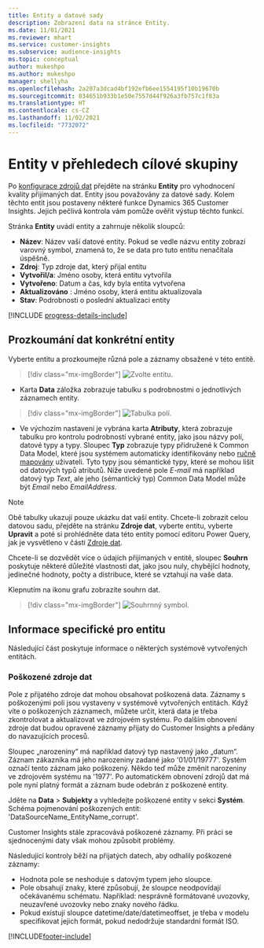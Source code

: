 ```yaml
---
title: Entity a datové sady
description: Zobrazení data na stránce Entity.
ms.date: 11/01/2021
ms.reviewer: mhart
ms.service: customer-insights
ms.subservice: audience-insights
ms.topic: conceptual
author: mukeshpo
ms.author: mukeshpo
manager: shellyha
ms.openlocfilehash: 2a207a3dcad4bf192efb6ee1554195f10b19670b
ms.sourcegitcommit: 834651b933b1e50e7557d44f926a3fb757c1f83a
ms.translationtype: HT
ms.contentlocale: cs-CZ
ms.lasthandoff: 11/02/2021
ms.locfileid: "7732072"
---
```

# <a name="entities-in-audience-insights"></a>Entity v přehledech cílové skupiny

Po [konfigurace zdrojů dat](data-sources.md) přejděte na stránku **Entity** pro vyhodnocení kvality přijímaných dat. Entity jsou považovány za datové sady. Kolem těchto entit jsou postaveny některé funkce Dynamics 365 Customer Insights. Jejich pečlivá kontrola vám pomůže ověřit výstup těchto funkcí.

Stránka **Entity** uvádí entity a zahrnuje několik sloupců:

- **Název**: Název vaší datové entity. Pokud se vedle názvu entity zobrazí varovný symbol, znamená to, že se data pro tuto entitu nenačítala úspěšně.
- **Zdroj**: Typ zdroje dat, který přijal entitu
- **Vytvořil/a**: Jméno osoby, která entitu vytvořila
- **Vytvořeno**: Datum a čas, kdy byla entita vytvořena
- **Aktualizováno** : Jméno osoby, která entitu aktualizovala
- **Stav**: Podrobnosti o poslední aktualizaci entity

[!INCLUDE [progress-details-include](../includes/progress-details-pane.md)]

## <a name="explore-a-specific-entitys-data"></a>Prozkoumání dat konkrétní entity

Vyberte entitu a prozkoumejte různá pole a záznamy obsažené v této entitě.

> [!div class="mx-imgBorder"]
> ![Zvolte entitu.](media/data-manager-entities-data.png "Zvolte entitu")

- Karta **Data** záložka zobrazuje tabulku s podrobnostmi o jednotlivých záznamech entity.

> [!div class="mx-imgBorder"]
> ![Tabulka polí.](media/data-manager-entities-fields.PNG "Tabulka polí")

- Ve výchozím nastavení je vybrána karta **Atributy**, která zobrazuje tabulku pro kontrolu podrobností vybrané entity, jako jsou názvy polí, datové typy a typy. Sloupec **Typ** zobrazuje typy přidružené k Common Data Model, které jsou systémem automaticky identifikovány nebo [ručně mapovány](map-entities.md) uživateli. Tyto typy jsou sémantické typy, které se mohou lišit od datových typů atributů. Níže uvedené pole *E-mail* má například datový typ *Text*, ale jeho (sémantický typ) Common Data Model může být *Email* nebo *EmailAddress*.

> [!NOTE]
> Obě tabulky ukazují pouze ukázku dat vaší entity. Chcete-li zobrazit celou datovou sadu, přejděte na stránku **Zdroje dat**, vyberte entitu, vyberte **Upravit** a poté si prohlédněte data této entity pomocí editoru Power Query, jak je vysvětleno v části [Zdroje dat](data-sources.md).

Chcete-li se dozvědět více o údajích přijímaných v entitě, sloupec **Souhrn** poskytuje některé důležité vlastnosti dat, jako jsou nuly, chybějící hodnoty, jedinečné hodnoty, počty a distribuce, které se vztahují na vaše data.

Klepnutím na ikonu grafu zobrazíte souhrn dat.

> [!div class="mx-imgBorder"]
> ![Souhrnný symbol.](media/data-manager-entities-summary.png "Souhrnná tabulka dat")

## <a name="entity-specific-information"></a>Informace specifické pro entitu

Následující část poskytuje informace o některých systémově vytvořených entitách.

### <a name="corrupted-data-sources"></a>Poškozené zdroje dat

Pole z přijatého zdroje dat mohou obsahovat poškozená data. Záznamy s poškozenými poli jsou vystaveny v systémově vytvořených entitách. Když víte o poškozených záznamech, můžete určit, která data je třeba zkontrolovat a aktualizovat ve zdrojovém systému. Po dalším obnovení zdroje dat budou opravené záznamy přijaty do Customer Insights a předány do navazujících procesů. 

Sloupec „narozeniny“ má například datový typ nastavený jako „datum“. Záznam zákazníka má jeho narozeniny zadané jako '01/01/19777'. Systém označí tento záznam jako poškozený. Někdo teď může změnit narozeniny ve zdrojovém systému na '1977'. Po automatickém obnovení zdrojů dat má pole nyní platný formát a záznam bude odebrán z poškozené entity. 

Jděte na **Data** > **Subjekty** a vyhledejte poškozené entity v sekci **Systém**. Schéma pojmenování poškozených entit: 'DataSourceName_EntityName_corrupt'.

Customer Insights stále zpracovává poškozené záznamy. Při práci se sjednocenými daty však mohou způsobit problémy.

Následující kontroly běží na přijatých datech, aby odhalily poškozené záznamy: 

- Hodnota pole se neshoduje s datovým typem jeho sloupce.
- Pole obsahují znaky, které způsobují, že sloupce neodpovídají očekávanému schématu. Například: nesprávně formátované uvozovky, neuzavřené uvozovky nebo znaky nového řádku.
- Pokud existují sloupce datetime/date/datetimeoffset, je třeba v modelu specifikovat jejich formát, pokud nedodržuje standardní formát ISO.



[!INCLUDE[footer-include](../includes/footer-banner.md)]
